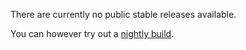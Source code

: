 There are currently no public stable releases available.

You can however try out a <a href="https://eazy-code.blogspot.co.uk/2017/05/recorder-apks.html">nightly build</a>.